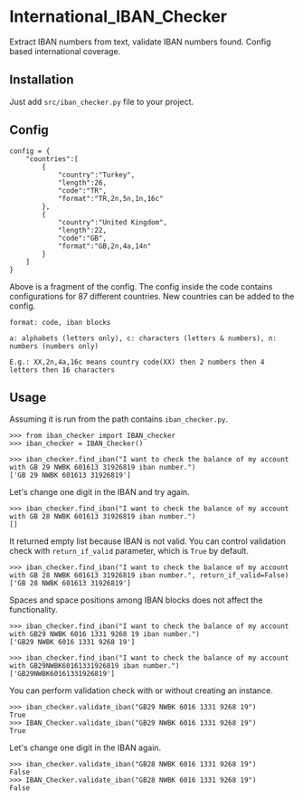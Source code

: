 # International_IBAN_Checker
Extract IBAN numbers from text, validate IBAN numbers found. Config based international coverage.

## Installation
Just add `src/iban_checker.py` file to your project.

## Config
```
config = {
    "countries":[
        {
            "country":"Turkey",
            "length":26,
            "code":"TR",
            "format":"TR,2n,5n,1n,16c"
        },
        {
            "country":"United Kingdom",
            "length":22,
            "code":"GB",
            "format":"GB,2n,4a,14n"
        }
    ]
}
```
Above is a fragment of the config. The config inside the code contains configurations for 87 different countries. New countries can be added to the config.
```
format: code, iban blocks

a: alphabets (letters only), c: characters (letters & numbers), n: numbers (numbers only)

E.g.: XX,2n,4a,16c means country code(XX) then 2 numbers then 4 letters then 16 characters 
```

## Usage
Assuming it is run from the path contains `iban_checker.py`.

```
>>> from iban_checker import IBAN_checker
>>> iban_checker = IBAN_Checker()

>>> iban_checker.find_iban("I want to check the balance of my account with GB 29 NWBK 601613 31926819 iban number.")
['GB 29 NWBK 601613 31926819']
```
Let's change one digit in the IBAN and try again.
```
>>> iban_checker.find_iban("I want to check the balance of my account with GB 28 NWBK 601613 31926819 iban number.")
[]
```
It returned empty list because IBAN is not valid. You can control validation check with `return_if_valid` parameter, which is `True` by default.
```
>>> iban_checker.find_iban("I want to check the balance of my account with GB 28 NWBK 601613 31926819 iban number.", return_if_valid=False)
['GB 28 NWBK 601613 31926819']
```

Spaces and space positions among IBAN blocks does not affect the functionality.

```
>>> iban_checker.find_iban("I want to check the balance of my account with GB29 NWBK 6016 1331 9268 19 iban number.")
['GB29 NWBK 6016 1331 9268 19']

>>> iban_checker.find_iban("I want to check the balance of my account with GB29NWBK60161331926819 iban number.")
['GB29NWBK60161331926819']
```

You can perform validation check with or without creating an instance.
```
>>> iban_checker.validate_iban("GB29 NWBK 6016 1331 9268 19")
True
>>> IBAN_Checker.validate_iban("GB29 NWBK 6016 1331 9268 19")
True
```
Let's change one digit in the IBAN again.
```
>>> iban_checker.validate_iban("GB28 NWBK 6016 1331 9268 19")
False
>>> IBAN_Checker.validate_iban("GB28 NWBK 6016 1331 9268 19")
False
```
